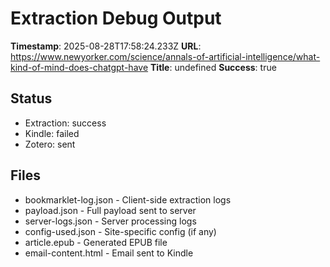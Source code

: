 # Extraction Debug Output

**Timestamp**: 2025-08-28T17:58:24.233Z
**URL**: https://www.newyorker.com/science/annals-of-artificial-intelligence/what-kind-of-mind-does-chatgpt-have
**Title**: undefined
**Success**: true

## Status
- Extraction: success
- Kindle: failed
- Zotero: sent

## Files
- bookmarklet-log.json - Client-side extraction logs
- payload.json - Full payload sent to server
- server-logs.json - Server processing logs
- config-used.json - Site-specific config (if any)
- article.epub - Generated EPUB file
- email-content.html - Email sent to Kindle
